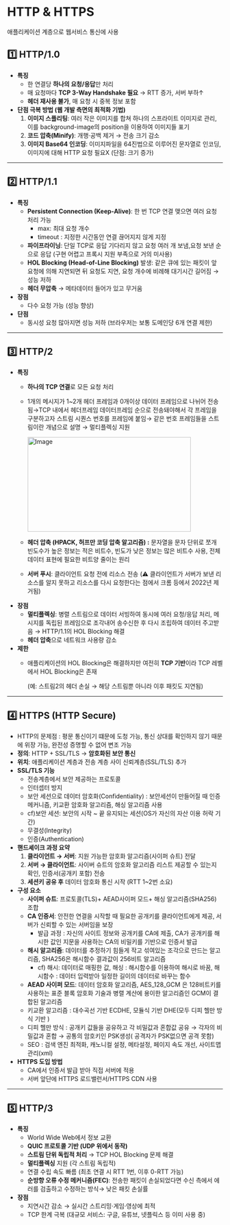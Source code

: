 # HTTP & HTTPS

애플리케이션 계층으로 웹서비스 통신에 사용

## 1️⃣ HTTP/1.0

- **특징**
    - 한 연결당 **하나의 요청/응답**만 처리
    - 매 요청마다 **TCP 3-Way Handshake 필요** → RTT 증가, 서버 부하↑
    - **헤더 재사용 불가**, 매 요청 시 중복 정보 포함
- **단점 극복 방법 (웹 개발 측면의 최적화 기법)**
    1. **이미지 스플리팅**: 여러 작은 이미지를 합쳐 하나의 스프라이트 이미지로 관리, 이를 background-image의 position을 이용하여 이미지들 표기
    2. **코드 압축(Minify)**: 개행·공백 제거 → 전송 크기 감소
    3. **이미지 Base64 인코딩**: 이미지파일을 64진법으로 이루어진 문자열로 인코딩, 이미지에 대해 HTTP 요청 필요X (단점: 크기 증가)

---

## 2️⃣ HTTP/1.1

- **특징**
    - **Persistent Connection (Keep-Alive)**: 한 번 TCP 연결 맺으면 여러 요청 처리 가능
        - max: 최대 요청 개수
        - timeout : 지정한 시간동안 연결 끊어지지 않게 지정
    - **파이프라이닝**: 단일 TCP로 응답 기다리지 않고 요청 여러 개 보냄,요청 보낸 순으로 응답 (구현 어렵고 프록시 지원 부족으로 거의 미사용)
    - **HOL Blocking (Head-of-Line Blocking)** 발생: 같은 큐에 있는 패킷이 앞 요청에 의해 지연되면 뒤 요청도 지연, 요청 개수에 비례해 대기시간 길어짐 → 성능 저하
    - **헤더 무압축** → 메타데이터 들어가 있고 무거움
- **장점**
    - 다수 요청 가능 (성능 향상)
- **단점**
    - 동시성 요청 많아지면 성능 저하 (브라우저는 보통 도메인당 6개 연결 제한)

---

## 3️⃣ HTTP/2

- **특징**
    - **하나의 TCP 연결**로 모든 요청 처리
    - 1개의 메시지가 1~2개 헤더 프레임과 0개이상 데이터 프레임으로 나뉘어 전송됨→TCP 내에서 헤더프레임 데이터프레임 순으로 전송돼야해서 각 프레임을 구분하고자 스트림 시퀀스 번호를 프레임에 붙임→ 같은 번호 프레임들을 스트림이란 개념으로 설명 → 멀티플렉싱 지원

      <img width="381" height="221" alt="Image" src="https://github.com/user-attachments/assets/e23b7d30-f753-4f09-9a8c-3d9c10ab8094" />

    - **헤더 압축 (HPACK, 허프만 코딩 압축 알고리즘) :** 문자열을 문자 단위로 쪼개 빈도수가 높은 정보는 적은 비트수, 빈도가 낮은 정보는 많은 비트수 사용, 전체 데이터 표현에 필요한 비트양 줄이는 원리
    - **서버 푸시**: 클라이언트 요청 전에 리소스 전송 (⚠️ 클라이언트가 서버가 보낸 리소스를 알지 못하고 리소스를 다시 요청한다는 점에서 크롬 등에서 2022년 제거됨)
- **장점**
    - **멀티플렉싱**: 병렬 스트림으로 데이터 서빙하여 동시에 여러 요청/응답 처리, 메시지를 독립된 프레임으로 조각내어 송수신한 후 다시 조립하여 데이터 주고받음 → HTTP/1.1의 HOL Blocking 해결
    - **헤더 압축**으로 네트워크 사용량 감소
- **제한**
    - 애플리케이션의 HOL Blocking은 해결하지만 여전히 **TCP 기반**이라 TCP 레벨에서 HOL Blocking은 존재

      (예: 스트림2의 헤더 손실 → 해당 스트림뿐 아니라 이후 패킷도 지연됨)


---

## 4️⃣ HTTPS (HTTP Secure)

- HTTP의 문제점 : 평문 통신이기 떄문에 도청 가능, 통신 상대를 확인하지 않기 때문에 위장 가능, 완전성 증명할 수 없어 변조 가능
- **정의**: HTTP + SSL/TLS → **암호화된 보안 통신**
- **위치**: 애플리케이션 계층과 전송 계층 사이 신뢰계층(SSL/TLS) 추가
- **SSL/TLS 기능**
    - 전송계층에서 보안 제공하는 프로토콜
    - 인터셉터 방지
    - 보안 세션으로 데이터 암호화(Confidentiality) : 보안세션이 만들어질 때 인증메커니즘, 키교환 암호화 알고리즘, 해싱 알고리즘 사용
    - cf)보안 세션: 보안의 시작 ~ 끝 유지되는 세션(OS가 자신의 자산 이용 허락 기간)
    - 무결성(Integrity)
    - 인증(Authentication)
- **핸드셰이크 과정 요약**
    1. **클라이언트 → 서버**: 지원 가능한 암호화 알고리즘(사이퍼 슈트) 전달
    2. **서버 → 클라이언트**:  사이버 슈트의 암호화 알고리즘  리스트 제공할 수 있는지 확인, 인증서(공개키 포함) 전송
    3. **세션키 공유 후** 데이터 암호화 통신 시작 (RTT 1~2번 소요)
- **구성 요소**
    - **사이퍼 슈트**: 프로토콜(TLS)+ AEAD사이퍼 모드+ 해싱 알고리즘(SHA256) 조합
    - **CA 인증서**: 안전한 연결을 시작할 때 필요한 공개키를 클라이언트에게 제공, 서버가 신뢰할 수 있는 서버임을 보장
        - 발급 과정 : 자신의 사이트 정보와 공개키를 CA에 제출, CA가 공개키를 해시한 값인 지문을 사용하는 CA의 비밀키를 기반으로 인증서 발급
    - **해시 알고리즘**: 데이터를 추정하기 힘들게 작고 섞여있는 조각으로 만드는 알고리즘, SHA256은 해시함수 결과값이 256비트 알고리즘
        - cf) 해시: 데이터로 매핑한 값, 해싱 : 해시함수를 이용하여 해시로 바꿈, 해시함수 : 데이터 입력받아 일정한 길이의 데이터로 바꾸는 함수
    - **AEAD 사이퍼 모드**: 데이터 암호화 알고리즘, AES_128_GCM 은 128비트키를 사용하는 표준 블록 암호화 기술과 병렬 계산에 용이한 알고리즘인 GCM이 결합된 알고리즘
    - 키교환 알고리즘 : 대수곡선 기반 ECDHE, 모듈식 기반 DHE(모두 디피 헬만 방식 기반 )
    - 디피 헬만 방식 : 공개키 값들을 공유하고 각 비밀값과 혼합값 공유 → 각자의 비밀값과 혼합 → 공통의 암호키인 PSK생성( 공격자가 PSK없으면 공격 못함)
    - SEO : 검색 엔진 최적화, 캐노니컬 설정, 메타설정, 페이지 속도 개선, 사이트맵 관리(xml)
- **HTTPS 도입 방법**
    - CA에서 인증서 발급 받아 직접 서버에 적용
    - 서버 앞단에 HTTPS 로드밸런서/HTTPS CDN 사용

---

## 5️⃣ HTTP/3

- **특징**
    - World Wide Web에서 정보 교환
    - **QUIC 프로토콜 기반 (UDP 위에서 동작)**
    - **스트림 단위 독립적 처리** → TCP HOL Blocking 문제 해결
    - **멀티플렉싱** 지원 (각 스트림 독립적)
    - 연결 수립 속도 빠름 (최초 연결 시 RTT 1번, 이후 0-RTT 가능)
    - **순방향 오류 수정 메커니즘(FEC)**: 전송한 패킷이 손실되었다면 수신 측에서 에러를 검출하고 수정하는 방식→ 낮은 패킷 손실률
- **장점**
    - 지연시간 감소 → 실시간 스트리밍·게임·영상에 최적
    - TCP 한계 극복 (대규모 서비스: 구글, 유튜브, 넷플릭스 등 이미 사용 중)